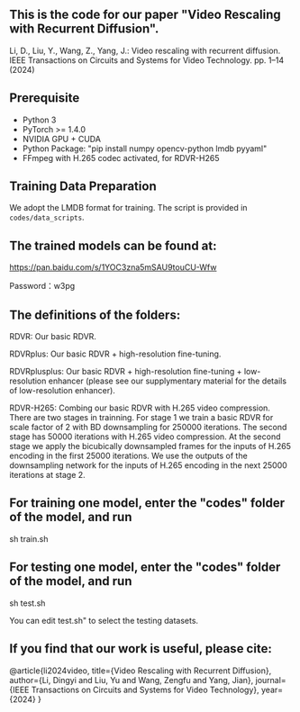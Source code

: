 ## This is the code for our paper "Video Rescaling with Recurrent Diffusion".
Li, D., Liu, Y., Wang, Z., Yang, J.: Video rescaling with recurrent diffusion. IEEE Transactions on Circuits and Systems for Video Technology. pp. 1–14 (2024)

## Prerequisite
- Python 3
- PyTorch >= 1.4.0
- NVIDIA GPU + CUDA
- Python Package: "pip install numpy opencv-python lmdb pyyaml"
- FFmpeg with H.265 codec activated, for RDVR-H265

## Training Data Preparation
We adopt the LMDB format for training. The script is provided in `codes/data_scripts`.

## The trained models can be found at:

https://pan.baidu.com/s/1YOC3zna5mSAU9touCU-Wfw

Password：w3pg

## The definitions of the folders:

RDVR: Our basic RDVR.

RDVRplus: Our basic RDVR + high-resolution fine-tuning.

RDVRplusplus: Our basic RDVR + high-resolution fine-tuning + low-resolution enhancer (please see our supplymentary material for the details of low-resolution enhancer).

RDVR-H265: Combing our basic RDVR with H.265 video compression. There are two stages in trainning. For stage 1 we train a basic RDVR for scale factor of 2 with BD downsampling for 250000 iterations. The second stage has 50000 iterations with H.265 video compression. At the second stage we apply the bicubically downsampled frames for the inputs of H.265 encoding in the first 25000 iterations. We use the outputs of the downsampling network for the inputs of H.265 encoding in the next 25000 iterations at stage 2.

## For training one model, enter the "codes" folder of the model, and run

sh train.sh

## For testing one model, enter the "codes" folder of the model, and run

sh test.sh

You can edit test.sh" to select the testing datasets.

## If you find that our work is useful, please cite:

@article{li2024video,
  title={Video Rescaling with Recurrent Diffusion},
  author={Li, Dingyi and Liu, Yu and Wang, Zengfu and Yang, Jian},
  journal={IEEE Transactions on Circuits and Systems for Video Technology},
  year={2024}
}
